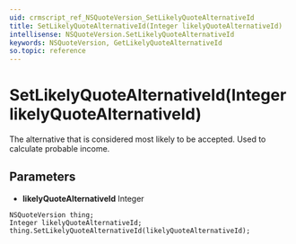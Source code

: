 ```yaml
---
uid: crmscript_ref_NSQuoteVersion_SetLikelyQuoteAlternativeId
title: SetLikelyQuoteAlternativeId(Integer likelyQuoteAlternativeId)
intellisense: NSQuoteVersion.SetLikelyQuoteAlternativeId
keywords: NSQuoteVersion, GetLikelyQuoteAlternativeId
so.topic: reference
---
```


# SetLikelyQuoteAlternativeId(Integer likelyQuoteAlternativeId)

The alternative that is considered most likely to be accepted. Used to calculate probable income.

## Parameters

* **likelyQuoteAlternativeId** Integer

```crmscript
NSQuoteVersion thing;
Integer likelyQuoteAlternativeId;
thing.SetLikelyQuoteAlternativeId(likelyQuoteAlternativeId);
```

